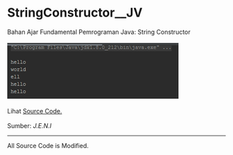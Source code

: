 # StringConstructor__JV
Bahan Ajar Fundamental Pemrograman Java: String Constructor<br><br>
<img src="https://github.com/RizkyKhapidsyah/StringConstructor__JV/blob/master/rslts/001.PNG"><br><br>
Lihat <a href="https://github.com/RizkyKhapidsyah/StringConstructor__JV/blob/master/src/Java_Lang_StringConstructorDemo.java">Source Code.</a><br><br>
Sumber: <i>J.E.N.I</i><br>

-----
All Source Code is Modified.
